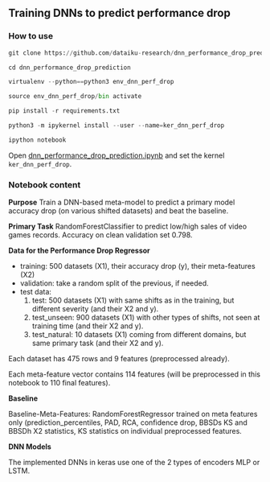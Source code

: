 ## Training DNNs to predict performance drop

### How to use

```python
git clone https://github.com/dataiku-research/dnn_performance_drop_prediction.git

cd dnn_performance_drop_prediction

virtualenv --python==python3 env_dnn_perf_drop

source env_dnn_perf_drop/bin activate

pip install -r requirements.txt

python3 -m ipykernel install --user --name=ker_dnn_perf_drop

ipython notebook
```

Open [dnn_performance_drop_prediction.ipynb](dnn_performance_drop_prediction.ipynb) and set the kernel `ker_dnn_perf_drop`.

### Notebook content

**Purpose** Train a DNN-based meta-model to predict a primary model accuracy drop (on various shifted datasets) and beat the baseline.

**Primary Task** RandomForestClassifier to predict low/high sales of video games records. Accuracy on clean validation set 0.798.

**Data for the Performance Drop Regressor**
- training: 500 datasets (X1), their accuracy drop (y), their meta-features (X2)
- validation: take a random split of the previous, if needed.
- test data:
   1. test: 500 datasets (X1) with same shifts as in the training, but different severity (and their X2 and y).
   2. test_unseen: 900 datasets (X1) with other types of shifts, not seen at training time (and their X2 and y).
   3. test_natural: 10 datasets (X1) coming from different domains, but same primary task (and their X2 and y).
   
Each dataset has 475 rows and 9 features (preprocessed already).

Each meta-feature vector contains 114 features (will be preprocessed in this notebook to 110 final features).

**Baseline**

Baseline-Meta-Features: RandomForestRegressor trained on meta features only (prediction_percentiles, PAD, RCA, confidence drop, 
BBSDs KS and BBSDh X2 statistics, KS statistics on individual preprocessed features.

**DNN Models**

The implemented DNNs in keras use one of the 2 types of encoders MLP or LSTM. 


